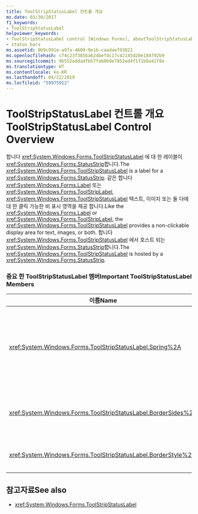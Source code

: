 ```yaml
---
title: ToolStripStatusLabel 컨트롤 개요
ms.date: 03/30/2017
f1_keywords:
- ToolStripStatusLabel
helpviewer_keywords:
- ToolStripStatusLabel control [Windows Forms], aboutToolStripStatusLabel control
- status bars
ms.assetid: 0b9c991e-a9fa-4609-9e1b-caadaef93821
ms.openlocfilehash: cf4c23f385ba624befdc17c42145d20e184792b9
ms.sourcegitcommit: 9b552addadfb57fab0b9e7852ed4f1f1b8a42f8e
ms.translationtype: HT
ms.contentlocale: ko-KR
ms.lasthandoff: 04/22/2019
ms.locfileid: "59975912"
---
```

# <a name="toolstripstatuslabel-control-overview"></a><span data-ttu-id="66b76-102">ToolStripStatusLabel 컨트롤 개요</span><span class="sxs-lookup"><span data-stu-id="66b76-102">ToolStripStatusLabel Control Overview</span></span>
<span data-ttu-id="66b76-103">합니다 <xref:System.Windows.Forms.ToolStripStatusLabel> 에 대 한 레이블이 <xref:System.Windows.Forms.StatusStrip>합니다.</span><span class="sxs-lookup"><span data-stu-id="66b76-103">The <xref:System.Windows.Forms.ToolStripStatusLabel> is a label for a <xref:System.Windows.Forms.StatusStrip>.</span></span> <span data-ttu-id="66b76-104">같은 합니다 <xref:System.Windows.Forms.Label> 또는 <xref:System.Windows.Forms.ToolStripLabel>, <xref:System.Windows.Forms.ToolStripStatusLabel> 텍스트, 이미지 또는 둘 다에 대 한 클릭 가능한 비 표시 영역을 제공 합니다.</span><span class="sxs-lookup"><span data-stu-id="66b76-104">Like the <xref:System.Windows.Forms.Label> or <xref:System.Windows.Forms.ToolStripLabel>, the <xref:System.Windows.Forms.ToolStripStatusLabel> provides a non-clickable display area for text, images, or both.</span></span> <span data-ttu-id="66b76-105">합니다 <xref:System.Windows.Forms.ToolStripStatusLabel> 에서 호스트 되는 <xref:System.Windows.Forms.StatusStrip>합니다.</span><span class="sxs-lookup"><span data-stu-id="66b76-105">The <xref:System.Windows.Forms.ToolStripStatusLabel> is hosted by a <xref:System.Windows.Forms.StatusStrip>.</span></span>  
  
### <a name="important-toolstripstatuslabel-members"></a><span data-ttu-id="66b76-106">중요 한 ToolStripStatusLabel 멤버</span><span class="sxs-lookup"><span data-stu-id="66b76-106">Important ToolStripStatusLabel Members</span></span>  
  
|<span data-ttu-id="66b76-107">이름</span><span class="sxs-lookup"><span data-stu-id="66b76-107">Name</span></span>|<span data-ttu-id="66b76-108">설명</span><span class="sxs-lookup"><span data-stu-id="66b76-108">Description</span></span>|  
|----------|-----------------|  
|<xref:System.Windows.Forms.ToolStripStatusLabel.Spring%2A>|<span data-ttu-id="66b76-109">나타내는 값을 가져오거나 여부는 <xref:System.Windows.Forms.ToolStripStatusLabel> 에서 사용 가능한 공간을 자동으로 채웁니다는 <xref:System.Windows.Forms.StatusStrip> 폼 크기가 조정 됩니다</span><span class="sxs-lookup"><span data-stu-id="66b76-109">Gets or sets a value indicating whether the <xref:System.Windows.Forms.ToolStripStatusLabel> automatically fills the available space on the <xref:System.Windows.Forms.StatusStrip> as the form is resized</span></span>|  
|<xref:System.Windows.Forms.ToolStripStatusLabel.BorderSides%2A>|<span data-ttu-id="66b76-110">방향을 나타내는 값을 가져오거나 설정 합니다.는 <xref:System.Windows.Forms.ToolStripStatusLabel> 테두리를 표시 합니다.</span><span class="sxs-lookup"><span data-stu-id="66b76-110">Gets or sets a value that indicates which sides of the <xref:System.Windows.Forms.ToolStripStatusLabel> show borders.</span></span>|  
|<xref:System.Windows.Forms.ToolStripStatusLabel.BorderStyle%2A>|<span data-ttu-id="66b76-111">테두리 스타일을 가져오거나 설정 합니다.는 <xref:System.Windows.Forms.ToolStripStatusLabel>합니다.</span><span class="sxs-lookup"><span data-stu-id="66b76-111">Gets or sets the border style of the <xref:System.Windows.Forms.ToolStripStatusLabel>.</span></span>|  
  
## <a name="see-also"></a><span data-ttu-id="66b76-112">참고자료</span><span class="sxs-lookup"><span data-stu-id="66b76-112">See also</span></span>

- <xref:System.Windows.Forms.ToolStripStatusLabel>
